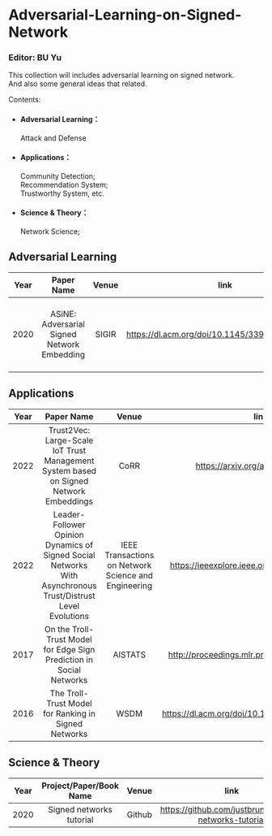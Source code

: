 # Adversarial-Learning-on-Signed-Network
### Editor: BU Yu 
This collection will includes adversarial learning on signed network.  
And also some general ideas that related.

Contents:

* #### Adversarial Learning：  
  Attack and Defense
* #### Applications：  
  Community Detection;   
  Recommendation System;   
  Trustworthy System, etc.
* #### Science & Theory：
  Network Science;

## Adversarial Learning


| Year        | Paper Name   |  Venue  |  link  |  Issue  |
| --------    |    :-----:  | :----:  | :----: | :----:  |
|2020|ASiNE: Adversarial Signed <br> Network Embedding|  SIGIR  | https://dl.acm.org/doi/10.1145/3397271.3401079 | Motivated by GAN;<br> Balance Theory;<br> Path Aggregation Embedding |

## Applications

| Year        | Paper Name   |  Venue  |  link  |  Issue  |
| --------    |    :-----:  | :----:  | :----: | :----:  |
|2022|Trust2Vec: Large-Scale IoT Trust Management <br> System based on Signed Network Embeddings| CoRR | https://arxiv.org/abs/2204.06988 | Trustworthy System |
|2022|Leader-Follower Opinion Dynamics of Signed Social Networks <br> With Asynchronous Trust/Distrust Level Evolutions|IEEE Transactions on Network Science and Engineering  | https://ieeexplore.ieee.org/document/9585553 | Trustworthy System:DeGroot Model |
|2017|On the Troll-Trust Model for Edge Sign <br> Prediction in Social Networks| AISTATS | http://proceedings.mlr.press/v54/falher17a.html | Trustworthy System: Troll-Trust Model |
|2016|The Troll-Trust Model for Ranking in Signed Networks| WSDM | https://dl.acm.org/doi/10.1145/2835776.2835816 | Trustworthy System: Troll-Trust Model |



## Science & Theory

| Year        | Project/Paper/Book Name   |  Venue  |  link  |  Issue  |
| --------    |    :-----:  | :----:  | :----: | :----:  |
|2020|Signed networks tutorial|  Github  | https://github.com/justbruno/signed-networks-tutorial | TBD |
